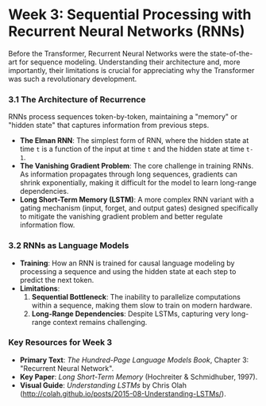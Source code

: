 # Week 3: Sequential Processing with Recurrent Neural Networks (RNNs)

Before the Transformer, Recurrent Neural Networks were the state-of-the-art for sequence modeling. Understanding their architecture and, more importantly, their limitations is crucial for appreciating why the Transformer was such a revolutionary development.

### 3.1 The Architecture of Recurrence
RNNs process sequences token-by-token, maintaining a "memory" or "hidden state" that captures information from previous steps.
* **The Elman RNN**: The simplest form of RNN, where the hidden state at time `t` is a function of the input at time `t` and the hidden state at time `t-1`.
* **The Vanishing Gradient Problem**: The core challenge in training RNNs. As information propagates through long sequences, gradients can shrink exponentially, making it difficult for the model to learn long-range dependencies.
* **Long Short-Term Memory (LSTM)**: A more complex RNN variant with a gating mechanism (input, forget, and output gates) designed specifically to mitigate the vanishing gradient problem and better regulate information flow.

### 3.2 RNNs as Language Models
* **Training**: How an RNN is trained for causal language modeling by processing a sequence and using the hidden state at each step to predict the next token.
* **Limitations**:
    1.  **Sequential Bottleneck**: The inability to parallelize computations within a sequence, making them slow to train on modern hardware.
    2.  **Long-Range Dependencies**: Despite LSTMs, capturing very long-range context remains challenging.

### Key Resources for Week 3
* **Primary Text**: *The Hundred-Page Language Models Book*, Chapter 3: "Recurrent Neural Network".
* **Key Paper**: *Long Short-Term Memory* (Hochreiter & Schmidhuber, 1997).
* **Visual Guide**: *Understanding LSTMs* by Chris Olah (http://colah.github.io/posts/2015-08-Understanding-LSTMs/).